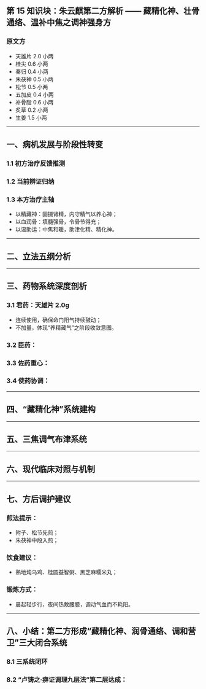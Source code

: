 ## 第 15 知识块：朱云麒第二方解析 —— 藏精化神、壮骨通络、温补中焦之调神强身方

### 原文方

- 天雄片 2.0 小两
- 桂尖 0.6 小两
- 秦归 0.4 小两
- 朱茯神 0.5 小两
- 松节 0.5 小两
- 五加皮 0.4 小两
- 补骨脂 0.6 小两
- 炙草 0.2 小两
- 生姜 1.5 小两

---

## 一、病机发展与阶段性转变

### 1.1 初方治疗反馈推测

### 1.2 当前辨证归纳

### 1.3 本方治疗主轴

- 以精藏神：固摄肾精，内守精气以养心神；
- 以血润骨：填髓强骨，令骨节得充；
- 以温助运：中焦和暖，助津化精、精化神。

---

## 二、立法五纲分析

---

## 三、药物系统深度剖析

### 3.1 君药：天雄片 2.0g

- 连续使用，确保命门阳气持续鼓动；
- 不加量，体现“养精藏气”之阶段收敛意图。

### 3.2 臣药：

### 3.3 佐药重心：

### 3.4 使药协调：

---

## 四、“藏精化神”系统建构

---

## 五、三焦调气布津系统

---

## 六、现代临床对照与机制

---

## 七、方后调护建议

### 煎法提示：

- 附子、松节先煎；
- 朱茯神中段入煎；

### 饮食建议：

- 熟地炖乌鸡、桂圆益智粥、黑芝麻糯米丸；

### 锻炼方式：

- 晨起轻步行，夜间热敷腰膝，调动气血而不耗阳。

---

## 八、小结：第二方形成“藏精化神、润骨通络、调和营卫”三大闭合系统

### 8.1 三系统闭环

### 8.2 “卢铸之·痹证调理九层法”第二层达成：
